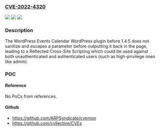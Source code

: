 ### [CVE-2022-4320](https://cve.mitre.org/cgi-bin/cvename.cgi?name=CVE-2022-4320)
![](https://img.shields.io/static/v1?label=Product&message=WordPress%20Events%20Calendar%20Plugin&color=blue)
![](https://img.shields.io/static/v1?label=Version&message=%3D%200%20&color=brighgreen)
![](https://img.shields.io/static/v1?label=Vulnerability&message=CWE-79%20Cross-Site%20Scripting%20(XSS)&color=brighgreen)

### Description

The WordPress Events Calendar WordPress plugin before 1.4.5 does not sanitize and escapes a parameter before outputting it back in the page, leading to a Reflected Cross-Site Scripting which could be used against both unauthenticated and authenticated users (such as high-privilege ones like admin).

### POC

#### Reference
No PoCs from references.

#### Github
- https://github.com/ARPSyndicate/cvemon
- https://github.com/cyllective/CVEs

